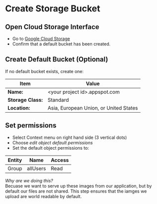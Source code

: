 # Create Storage Bucket

## Open Cloud Storage Interface
* Go to [Google Cloud Storage](https://cloud.google.com//storage)
* Confirm that a default bucket has been created. 

## Create Default Bucket (Optional)
If no default bucket exists, create one:

| Item        | Value        | 
| ------------- |-------------| 
| **Name:**         | &lt;your project id&gt;.appspot.com    | 
| **Storage Class:**         | Standard    | 
| **Location:**         | Asia, European Union, or United States    | 

## Set permissions
* Select Context menu on right hand side (3 vertical dots)
* Choose *edit object default permissions* 
* Set the default object permissions to:

| Entity        | Name        | Access  |
| ------------- |-------------| -----|
| Group         | allUsers    | Read |

*Why are we doing this?*  
Becuase we want to serve up these images from our 
    application, but by default our files are not shared. 
    This step ensures that the iamges we upload are world 
    readable by default.